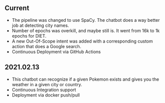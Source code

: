 ## Current
* The pipeline was changed to use SpaCy. The chatbot does a way better job at detecting city names.
* Number of epochs was overkill, and maybe still is. It went from 16k to 1k epochs for DIET.
* A new Out-Of-Scope intent was added with a corresponding custom action that does a Google search.
* Continuous Deployment via GitHub Actions

## 2021.02.13
* This chatbot can recognize if a given Pokemon exists and gives you the weather in a given city or country.
* Continuous Integration support
* Deployment via docker push/pull